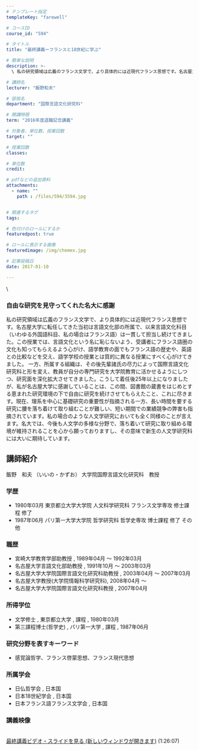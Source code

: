 ```yaml
---
# テンプレート指定
templateKey: "farewell"

# コースID
course_id: "594"

# タイトル
title: "最終講義ーフランスと18世紀に学ぶ"

# 簡単な説明
description: >-
  \ 私の研究領域は広義のフランス文学で、より具体的には近現代フランス思想です。名古屋大学に転任してきた当初は言語文化部の所属で、以来言語文化科目（いわゆる外国語科目、私の場合はフランス語）は一貫し...

# 講師名
lecturer: "飯野和夫"

# 部局名
department: "国際言語文化研究科"

# 開講時限
term: "2016年度退職記念講義"

# 対象者、単位数、授業回数
target: ""

# 授業回数
classes: 

# 単位数
credit: 

# pdfなどの追加資料
attachments: 
  - name: "" 
    path : /files/594/3594.jpg


# 関連するタグ
tags:

# 色付けのロールにするか
featuredpost: true

# ロールに表示する画像
featuredimage: /img/chemex.jpg

# 記事投稿日
date: 2017-01-10

---
```

\
### 自由な研究を見守ってくれた名大に感謝
 私の研究領域は広義のフランス文学で、より具体的には近現代フランス思想です。名古屋大学に転任してきた当初は言語文化部の所属で、以来言語文化科目（いわゆる外国語科目、私の場合はフランス語）は一貫して担当し続けてきました。この授業では、言語文化という名に恥じないよう、受講者にフランス語圏の文化も知ってもらえるよう心がけ、語学教育の面でもフランス語の歴史や、英語との比較などを交え、語学学校の授業とは質的に異なる授業にすべく心がけてきました。 一方、所属する組織は、その後先輩諸氏の尽力によって国際言語文化研究科と形を変え、教員が自分の専門研究を大学院教育に活かせるようにしつつ、研究面を深化拡大させてきました。こうして着任後25年以上になりましたが、私が名古屋大学に感謝していることは、この間、図書館の蔵書をはじめとする恵まれた研究環境の下で自由に研究を続けさせてもらえたこと、これに尽きます。現在、理系を中心に基礎研究の重要性が指摘される一方、長い時間を要する研究に腰を落ち着けて取り組むことが難しい、短い期間での業績競争の弊害も指摘されています。私の場合のような人文学研究においても全く同様のことが言えます。名大では、今後も人文学の多様な分野で、落ち着いて研究に取り組める環境が維持されることを心から願っておりますし、その意味で新生の人文学研究科には大いに期待しています。

## 講師紹介

飯野　和夫 （いいの・かずお） 大学院国際言語文化研究科　教授 


### 学歴


  * 1980年03月 東京都立大学大学院 人文科学研究科 フランス文学専攻 修士課程 修了
  * 1987年06月 パリ第一大学大学院 哲学研究科 哲学史専攻 博士課程 修了 その他


### 職歴


  * 宮崎大学教育学部助教授 , 1989年04月 ～ 1992年03月
  * 名古屋大学言語文化部助教授 , 1991年10月 ～ 2003年03月
  * 名古屋大学大学院国際言語文化研究科助教授 , 2003年04月 ～ 2007年03月
  * 名古屋大学教授(大学院情報科学研究科), 2008年04月 ～
  * 名古屋大学大学院国際言語文化研究科教授 , 2007年04月


### 所得学位


  * 文学修士 , 東京都立大学 , 課程 , 1980年03月
  * 第三課程博士(哲学史) , パリ第一大学 , 課程 , 1987年06月


### 研究分野を表すキーワード


  * 感覚論哲学、フランス啓蒙思想、フランス現代思想


### 所属学会


  * 日仏哲学会 , 日本国
  * 日本18世紀学会 , 日本国
  * 日本フランス語フランス文学会 , 日本国


### 講義映像


<a href="http://nuvideo.media.nagoya-u.ac.jp/embed/12a2007b5ade6199564cc74efca2f4946c0090bd" target="blank"><br />最終講義ビデオ・スライドを見る (新しいウィンドウが開きます)</a> (1:26:07)